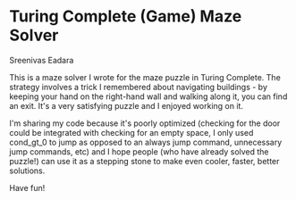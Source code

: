 # Turing Complete (Game) Maze Solver
Sreenivas Eadara

This is a maze solver I wrote for the maze puzzle in Turing Complete.
The strategy involves a trick I remembered about navigating buildings - by keeping your hand on the right-hand wall and walking along it, you can find an exit.
It's a very satisfying puzzle and I enjoyed working on it.

I'm sharing my code because it's poorly optimized (checking for the door could be integrated with checking for an empty space, I only used cond_gt_0 to jump as opposed to an always jump command, unnecessary jump commands, etc) and I hope people (who have already solved the puzzle!) can use it as a stepping stone to make even cooler, faster, better solutions.

Have fun!
